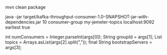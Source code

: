 mvn clean package

java -jar target/kafka-throughput-consumer-1.0-SNAPSHOT-jar-with-dependencies.jar 10 consumer-group my-jemeter-topics localhost:9092 earliest true


 int numConsumers = Integer.parseInt(args[0]);
        String groupId = args[1];
        List<String> topics = Arrays.asList(args[2].split(","));
        final String bootstrapServers = args[3];
